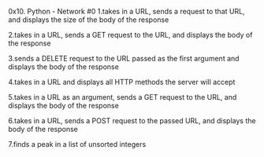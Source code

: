 0x10. Python - Network #0
1.takes in a URL, sends a request to that URL, and displays the size of the body of the response

2.takes in a URL, sends a GET request to the URL, and displays the body of the response

3.sends a DELETE request to the URL passed as the first argument and displays the body of the response

4.takes in a URL and displays all HTTP methods the server will accept

5.takes in a URL as an argument, sends a GET request to the URL, and displays the body of the response

6.takes in a URL, sends a POST request to the passed URL, and displays the body of the response

7.finds a peak in a list of unsorted integers
